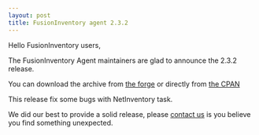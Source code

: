 ```yaml
---
layout: post
title: FusionInventory agent 2.3.2
---
```


Hello FusionInventory users,

The FusionInventory Agent maintainers are glad to announce the 2.3.2 release.

You can download the archive from [the forge](http://forge.fusioninventory.org/attachments/download/1073/FusionInventory-Agent-2.3.2.tar.gz)
or directly from [the CPAN](https://metacpan.org/release/FusionInventory-Agent)

This release fix some bugs with NetInventory task.

We did our best to provide a solid release, please [contact us](/resources/resources.html) is you believe you find something unexpected.
